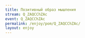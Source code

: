```yaml
---
title: Позитивный образ мышления
stream: Q_ZAQCChZAc
event: Q_ZAQCChZAc
permalink: /enjoy/pom/Q_ZAQCChZAc/
layout: enjoy
---
```


